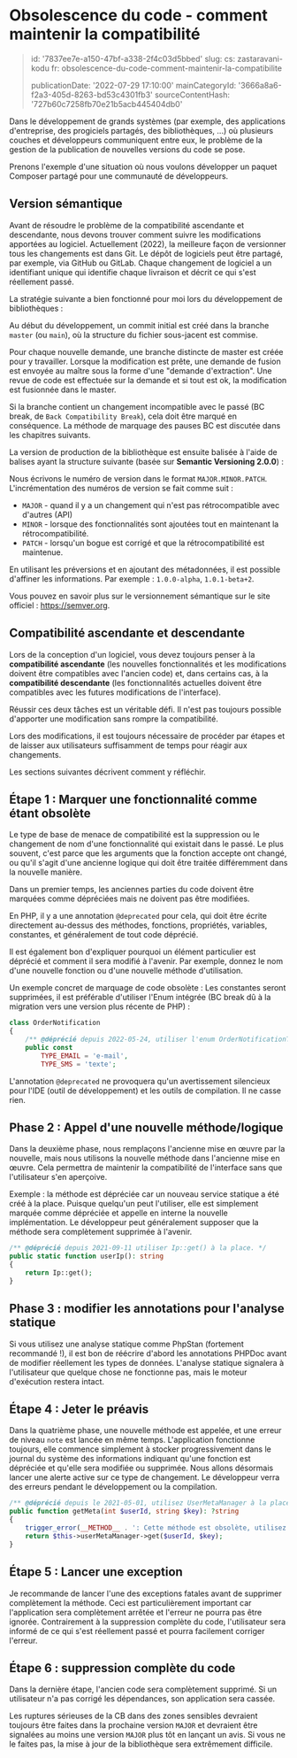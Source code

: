 Obsolescence du code - comment maintenir la compatibilité
=========================================================

> id: '7837ee7e-a150-47bf-a338-2f4c03d5bbed'
> slug:
> 	cs: zastaravani-kodu
> 	fr: obsolescence-du-code-comment-maintenir-la-compatibilite
> 
> publicationDate: '2022-07-29 17:10:00'
> mainCategoryId: '3666a8a6-f2a3-405d-8263-bd53c4301fb3'
> sourceContentHash: '727b60c7258fb70e21b5acb445404db0'

Dans le développement de grands systèmes (par exemple, des applications d'entreprise, des progiciels partagés, des bibliothèques, ...) où plusieurs couches et développeurs communiquent entre eux, le problème de la gestion de la publication de nouvelles versions du code se pose.

Prenons l'exemple d'une situation où nous voulons développer un paquet Composer partagé pour une communauté de développeurs.

Version sémantique
--------------------

Avant de résoudre le problème de la compatibilité ascendante et descendante, nous devons trouver comment suivre les modifications apportées au logiciel. Actuellement (2022), la meilleure façon de versionner tous les changements est dans Git. Le dépôt de logiciels peut être partagé, par exemple, via GitHub ou GitLab. Chaque changement de logiciel a un identifiant unique qui identifie chaque livraison et décrit ce qui s'est réellement passé.

La stratégie suivante a bien fonctionné pour moi lors du développement de bibliothèques :

Au début du développement, un commit initial est créé dans la branche `master` (ou `main`), où la structure du fichier sous-jacent est commise.

Pour chaque nouvelle demande, une branche distincte de master est créée pour y travailler. Lorsque la modification est prête, une demande de fusion est envoyée au maître sous la forme d'une "demande d'extraction". Une revue de code est effectuée sur la demande et si tout est ok, la modification est fusionnée dans le master.

Si la branche contient un changement incompatible avec le passé (BC break, de `Back Compatibility Break`), cela doit être marqué en conséquence. La méthode de marquage des pauses BC est discutée dans les chapitres suivants.

La version de production de la bibliothèque est ensuite balisée à l'aide de balises ayant la structure suivante (basée sur **Semantic Versioning 2.0.0**) :

Nous écrivons le numéro de version dans le format `MAJOR.MINOR.PATCH`. L'incrémentation des numéros de version se fait comme suit :

- `MAJOR` - quand il y a un changement qui n'est pas rétrocompatible avec d'autres (API)
- `MINOR` - lorsque des fonctionnalités sont ajoutées tout en maintenant la rétrocompatibilité.
- `PATCH` - lorsqu'un bogue est corrigé et que la rétrocompatibilité est maintenue.

En utilisant les préversions et en ajoutant des métadonnées, il est possible d'affiner les informations. Par exemple : `1.0.0-alpha`, `1.0.1-beta+2`.

Vous pouvez en savoir plus sur le versionnement sémantique sur le site officiel : https://semver.org.

Compatibilité ascendante et descendante
-------------------------------

Lors de la conception d'un logiciel, vous devez toujours penser à la **compatibilité ascendante** (les nouvelles fonctionnalités et les modifications doivent être compatibles avec l'ancien code) et, dans certains cas, à la **compatibilité descendante** (les fonctionnalités actuelles doivent être compatibles avec les futures modifications de l'interface).

Réussir ces deux tâches est un véritable défi. Il n'est pas toujours possible d'apporter une modification sans rompre la compatibilité.

Lors des modifications, il est toujours nécessaire de procéder par étapes et de laisser aux utilisateurs suffisamment de temps pour réagir aux changements.

Les sections suivantes décrivent comment y réfléchir.

Étape 1 : Marquer une fonctionnalité comme étant obsolète
--------------------------------------

Le type de base de menace de compatibilité est la suppression ou le changement de nom d'une fonctionnalité qui existait dans le passé. Le plus souvent, c'est parce que les arguments que la fonction accepte ont changé, ou qu'il s'agit d'une ancienne logique qui doit être traitée différemment dans la nouvelle manière.

Dans un premier temps, les anciennes parties du code doivent être marquées comme dépréciées mais ne doivent pas être modifiées.

En PHP, il y a une annotation `@deprecated` pour cela, qui doit être écrite directement au-dessus des méthodes, fonctions, propriétés, variables, constantes, et généralement de tout code déprécié.

Il est également bon d'expliquer pourquoi un élément particulier est déprécié et comment il sera modifié à l'avenir. Par exemple, donnez le nom d'une nouvelle fonction ou d'une nouvelle méthode d'utilisation.

Un exemple concret de marquage de code obsolète : Les constantes seront supprimées, il est préférable d'utiliser l'Enum intégrée (BC break dû à la migration vers une version plus récente de PHP) :

```php
class OrderNotification
{
	/** @déprécié depuis 2022-05-24, utiliser l'enum OrderNotificationType */
	public const
		TYPE_EMAIL = 'e-mail',
		TYPE_SMS = 'texte';
```

L'annotation `@deprecated` ne provoquera qu'un avertissement silencieux pour l'IDE (outil de développement) et les outils de compilation. Il ne casse rien.

Phase 2 : Appel d'une nouvelle méthode/logique
--------------------------------------

Dans la deuxième phase, nous remplaçons l'ancienne mise en œuvre par la nouvelle, mais nous utilisons la nouvelle méthode dans l'ancienne mise en œuvre. Cela permettra de maintenir la compatibilité de l'interface sans que l'utilisateur s'en aperçoive.

Exemple : la méthode est dépréciée car un nouveau service statique a été créé à la place. Puisque quelqu'un peut l'utiliser, elle est simplement marquée comme dépréciée et appelle en interne la nouvelle implémentation. Le développeur peut généralement supposer que la méthode sera complètement supprimée à l'avenir.

```php
/** @déprécié depuis 2021-09-11 utiliser Ip::get() à la place. */
public static function userIp(): string
{
	return Ip::get();
}
```

Phase 3 : modifier les annotations pour l'analyse statique
-------------------------------------------

Si vous utilisez une analyse statique comme PhpStan (fortement recommandé !), il est bon de réécrire d'abord les annotations PHPDoc avant de modifier réellement les types de données. L'analyse statique signalera à l'utilisateur que quelque chose ne fonctionne pas, mais le moteur d'exécution restera intact.

Étape 4 : Jeter le préavis
-----------------------

Dans la quatrième phase, une nouvelle méthode est appelée, et une erreur de niveau `note` est lancée en même temps. L'application fonctionne toujours, elle commence simplement à stocker progressivement dans le journal du système des informations indiquant qu'une fonction est dépréciée et qu'elle sera modifiée ou supprimée. Nous allons désormais lancer une alerte active sur ce type de changement. Le développeur verra des erreurs pendant le développement ou la compilation.

```php
/** @déprécié depuis le 2021-05-01, utilisez UserMetaManager à la place. */
public function getMeta(int $userId, string $key): ?string
{
	trigger_error(__METHOD__ . ': Cette méthode est obsolète, utilisez UserMetaManager à la place.');
	return $this->userMetaManager->get($userId, $key);
}
```

Étape 5 : Lancer une exception
------------------------

Je recommande de lancer l'une des exceptions fatales avant de supprimer complètement la méthode. Ceci est particulièrement important car l'application sera complètement arrêtée et l'erreur ne pourra pas être ignorée. Contrairement à la suppression complète du code, l'utilisateur sera informé de ce qui s'est réellement passé et pourra facilement corriger l'erreur.

Étape 6 : suppression complète du code
-----------------------------

Dans la dernière étape, l'ancien code sera complètement supprimé. Si un utilisateur n'a pas corrigé les dépendances, son application sera cassée.

Les ruptures sérieuses de la CB dans des zones sensibles devraient toujours être faites dans la prochaine version `MAJOR` et devraient être signalées au moins une version `MAJOR` plus tôt en lançant un avis. Si vous ne le faites pas, la mise à jour de la bibliothèque sera extrêmement difficile.

